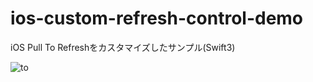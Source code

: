 # ios-custom-refresh-control-demo
iOS Pull To Refreshをカスタマイズしたサンプル(Swift3)

![to](https://cloud.githubusercontent.com/assets/9479568/26039198/b53f643c-3952-11e7-878f-4239a70dede8.gif)
